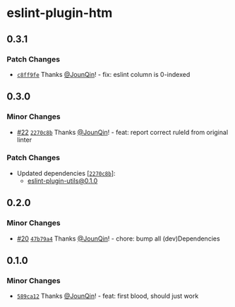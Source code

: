 # eslint-plugin-htm

## 0.3.1

### Patch Changes

- [`c8ff9fe`](https://github.com/rx-ts/eslint/commit/c8ff9fea0addc71cc0053a84cf6e8bc54900322c) Thanks [@JounQin](https://github.com/JounQin)! - fix: eslint column is 0-indexed

## 0.3.0

### Minor Changes

- [#22](https://github.com/rx-ts/eslint/pull/22) [`2270c8b`](https://github.com/rx-ts/eslint/commit/2270c8b0049725eb59bbc0cc45e9655b6162d735) Thanks [@JounQin](https://github.com/JounQin)! - feat: report correct ruleId from original linter

### Patch Changes

- Updated dependencies [[`2270c8b`](https://github.com/rx-ts/eslint/commit/2270c8b0049725eb59bbc0cc45e9655b6162d735)]:
  - eslint-plugin-utils@0.1.0

## 0.2.0

### Minor Changes

- [#20](https://github.com/rx-ts/eslint/pull/20) [`47b79a4`](https://github.com/rx-ts/eslint/commit/47b79a41cd2e328b3cfde5a7a03126197c8dd083) Thanks [@JounQin](https://github.com/JounQin)! - chore: bump all (dev)Dependencies

## 0.1.0

### Minor Changes

- [`589ca12`](https://github.com/rx-ts/eslint/commit/589ca12548b4f5c31707a5679eb6d29c9e9a5c78) Thanks [@JounQin](https://github.com/JounQin)! - feat: first blood, should just work
